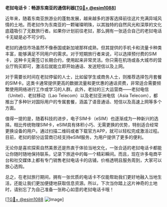 **老挝电话卡：畅游东南亚的通信利器[[TG💪+ @esim1088](https://t.me/s/esim1088)]**

近年来，随着东南亚旅游业的蓬勃发展，越来越多的游客选择前往这片充满异域风情的土地。而老挝作为东南亚的一颗璀璨明珠，以其独特的自然风光和深厚的文化底蕴吸引了无数旅行者。如果你计划前往老挝，那么拥有一张适合自己的老挝电话卡无疑是必不可少的。

老挝的通信市场虽然不像泰国或新加坡那样成熟，但其提供的手机卡和流量卡种类丰富，能够满足不同用户的需求。对于短期旅行者来说，可以选择预付费的SIM卡，这种卡无需签订长期合约，使用起来非常灵活。你只需在机场或各大城市的营业厅购买即可，激活后就能立即开始通话、发送短信以及上网。

对于需要长时间在老挝停留的人士，比如留学生或商务人士，则推荐选择包月套餐的SIM卡。这类卡通常提供更高的数据流量和更优惠的通话资费，非常适合需要频繁使用网络进行工作或学习的人群。此外，老挝的三大运营商——老挝电信（Unitel）、老挝移动（Lao Telecom）以及老挝亚洲电信（Asia Telecom），都推出了多种针对国际用户的专属套餐，涵盖了语音通话、短信以及高速上网等多个方面。

值得一提的是，随着科技的进步，电子SIM卡（eSIM）也逐渐成为一种新兴的选择。相比传统物理SIM卡，eSIM具有体积小巧、无需更换的优势，特别适合经常更换设备的用户。通过扫描二维码或者下载官方APP，就可以轻松完成激活过程。目前，老挝的部分运营商已经支持eSIM服务，为用户提供了更多的便利。

无论你是喜欢探索自然美景还是热衷于体验当地文化，一张合适的老挝电话卡都能让你随时随地保持联系，记录下旅途中的每一个精彩瞬间。而且，现在许多电商平台和社交媒体上都有专门销售老挝电话卡的店铺，价格透明且服务周到，大家可以放心选购。

总之，在老挝旅行期间，拥有一张优质的电话卡不仅能帮助我们更好地融入当地生活，还能让我们更加便捷地获取信息资源。所以，下次当你踏上这片神奇的土地时，请别忘了为自己准备一张称心如意的老挝电话卡哦！

[[TG💪+ @esim1088](https://t.me/s/esim1088) ![Image](https://i.postimg.cc/4NQfJmqS/Snipaste-2025-05-13-00-14-12.png)]